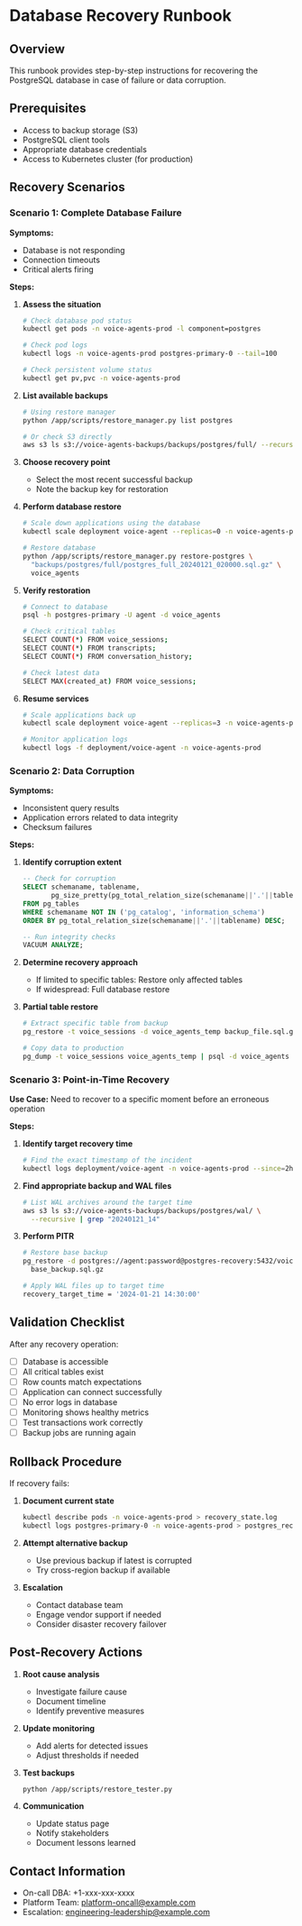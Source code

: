 # Database Recovery Runbook

## Overview
This runbook provides step-by-step instructions for recovering the PostgreSQL database in case of failure or data corruption.

## Prerequisites
- Access to backup storage (S3)
- PostgreSQL client tools
- Appropriate database credentials
- Access to Kubernetes cluster (for production)

## Recovery Scenarios

### Scenario 1: Complete Database Failure

**Symptoms:**
- Database is not responding
- Connection timeouts
- Critical alerts firing

**Steps:**

1. **Assess the situation**
   ```bash
   # Check database pod status
   kubectl get pods -n voice-agents-prod -l component=postgres
   
   # Check pod logs
   kubectl logs -n voice-agents-prod postgres-primary-0 --tail=100
   
   # Check persistent volume status
   kubectl get pv,pvc -n voice-agents-prod
   ```

2. **List available backups**
   ```bash
   # Using restore manager
   python /app/scripts/restore_manager.py list postgres
   
   # Or check S3 directly
   aws s3 ls s3://voice-agents-backups/backups/postgres/full/ --recursive | sort -r | head -20
   ```

3. **Choose recovery point**
   - Select the most recent successful backup
   - Note the backup key for restoration

4. **Perform database restore**
   ```bash
   # Scale down applications using the database
   kubectl scale deployment voice-agent --replicas=0 -n voice-agents-prod
   
   # Restore database
   python /app/scripts/restore_manager.py restore-postgres \
     "backups/postgres/full/postgres_full_20240121_020000.sql.gz" \
     voice_agents
   ```

5. **Verify restoration**
   ```bash
   # Connect to database
   psql -h postgres-primary -U agent -d voice_agents
   
   # Check critical tables
   SELECT COUNT(*) FROM voice_sessions;
   SELECT COUNT(*) FROM transcripts;
   SELECT COUNT(*) FROM conversation_history;
   
   # Check latest data
   SELECT MAX(created_at) FROM voice_sessions;
   ```

6. **Resume services**
   ```bash
   # Scale applications back up
   kubectl scale deployment voice-agent --replicas=3 -n voice-agents-prod
   
   # Monitor application logs
   kubectl logs -f deployment/voice-agent -n voice-agents-prod
   ```

### Scenario 2: Data Corruption

**Symptoms:**
- Inconsistent query results
- Application errors related to data integrity
- Checksum failures

**Steps:**

1. **Identify corruption extent**
   ```sql
   -- Check for corruption
   SELECT schemaname, tablename, 
          pg_size_pretty(pg_total_relation_size(schemaname||'.'||tablename)) as size
   FROM pg_tables
   WHERE schemaname NOT IN ('pg_catalog', 'information_schema')
   ORDER BY pg_total_relation_size(schemaname||'.'||tablename) DESC;
   
   -- Run integrity checks
   VACUUM ANALYZE;
   ```

2. **Determine recovery approach**
   - If limited to specific tables: Restore only affected tables
   - If widespread: Full database restore

3. **Partial table restore**
   ```bash
   # Extract specific table from backup
   pg_restore -t voice_sessions -d voice_agents_temp backup_file.sql.gz
   
   # Copy data to production
   pg_dump -t voice_sessions voice_agents_temp | psql -d voice_agents
   ```

### Scenario 3: Point-in-Time Recovery

**Use Case:** Need to recover to a specific moment before an erroneous operation

**Steps:**

1. **Identify target recovery time**
   ```bash
   # Find the exact timestamp of the incident
   kubectl logs deployment/voice-agent -n voice-agents-prod --since=2h | grep -i error
   ```

2. **Find appropriate backup and WAL files**
   ```bash
   # List WAL archives around the target time
   aws s3 ls s3://voice-agents-backups/backups/postgres/wal/ \
     --recursive | grep "20240121_14"
   ```

3. **Perform PITR**
   ```bash
   # Restore base backup
   pg_restore -d postgres://agent:password@postgres-recovery:5432/voice_agents \
     base_backup.sql.gz
   
   # Apply WAL files up to target time
   recovery_target_time = '2024-01-21 14:30:00'
   ```

## Validation Checklist

After any recovery operation:

- [ ] Database is accessible
- [ ] All critical tables exist
- [ ] Row counts match expectations
- [ ] Application can connect successfully
- [ ] No error logs in database
- [ ] Monitoring shows healthy metrics
- [ ] Test transactions work correctly
- [ ] Backup jobs are running again

## Rollback Procedure

If recovery fails:

1. **Document current state**
   ```bash
   kubectl describe pods -n voice-agents-prod > recovery_state.log
   kubectl logs postgres-primary-0 -n voice-agents-prod > postgres_recovery.log
   ```

2. **Attempt alternative backup**
   - Use previous backup if latest is corrupted
   - Try cross-region backup if available

3. **Escalation**
   - Contact database team
   - Engage vendor support if needed
   - Consider disaster recovery failover

## Post-Recovery Actions

1. **Root cause analysis**
   - Investigate failure cause
   - Document timeline
   - Identify preventive measures

2. **Update monitoring**
   - Add alerts for detected issues
   - Adjust thresholds if needed

3. **Test backups**
   ```bash
   python /app/scripts/restore_tester.py
   ```

4. **Communication**
   - Update status page
   - Notify stakeholders
   - Document lessons learned

## Contact Information

- On-call DBA: +1-xxx-xxx-xxxx
- Platform Team: platform-oncall@example.com
- Escalation: engineering-leadership@example.com